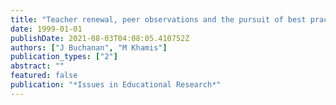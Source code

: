 ```yaml
---
title: "Teacher renewal, peer observations and the pursuit of best practice"
date: 1999-01-01
publishDate: 2021-08-03T04:08:05.410752Z
authors: ["J Buchanan", "M Khamis"]
publication_types: ["2"]
abstract: ""
featured: false
publication: "*Issues in Educational Research*"
---
```


